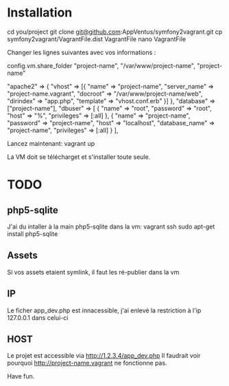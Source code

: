 Installation
===========================

cd you/project
git clone git@github.com:AppVentus/symfony2vagrant.git
cp symfony2vagrant/VagrantFile.dist VagrantFile
nano VagrantFile

Changer les lignes suivantes avec vos informations :

config.vm.share_folder "project-name", "/var/www/project-name", "project-name"

"apache2" => {
          "vhost" => [{
            "name" => "project-name",
            "server_name" => "project-name.vagrant",
            "docroot" => "/var/www/project-name/web",
            "dirindex" => "app.php",
            "template" => "vhost.conf.erb"
          }]
        },
"database" => ["project-name"],
        "dbuser" => [
          {
            "name" => "root",
            "password" => "root",
            "host" => "%",
            "privileges" => [:all]
          },
         {
           "name" => "project-name",
          "password" => "project-name",
            "host" => "localhost",
            "database_name" => "project-name",
            "privileges" => [:all]
          }
        ],

Lancez maintenant:
	vagrant up

La VM doit se télécharget et s'installer toute seule.

TODO
===========================


php5-sqlite
--------------------------------

J'ai du intaller à la main php5-sqlite dans la vm:
vagrant ssh
sudo apt-get install php5-sqlite

Assets
--------------------------------

Si vos assets etaient symlink, il faut les ré-publier dans la vm

IP
--------------------------------

Le ficher app_dev.php est innacessible, j'ai enlevé la restriction à l'ip 127.0.0.1 dans celui-ci


HOST
--------------------------------

Le projet est accessible via http://1.2.3.4/app_dev.php
Il faudrait voir pourquoi http://project-name.vagrant ne fonctionne pas.


Have fun.